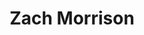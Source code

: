 ---
id: zachary_morrison
title: Zach Morrison
filtername: Z. Morrison
role: M. S. Student
status: alumnus
year: 2024
bio: graduated with a degree in Aerospace Engineering from Oklahoma State University in 2020. He enjoys the design and analysis of UAS, particularly he has worked on the analysis of an unmanned stratospheric glider for his senior design project. They designed a simulation for a glider descent from 100k feet in the atmosphere. For this project he researched and developed a model for the drag experienced by the UAS. He has also worked on the NASA PSTAR project, wherein they conducted proof of concept tests for high altitude solar balloons for use in earthquake monitoring. The goal of the PSTAR project is to deploy a solar balloon on Venus to monitor venusquakes. He has a passion for mathematics, particularly abstract algebra and its divisions such as group theory. I have <a href="https://www.mdpi.com/2073-4433/13/3/443">published a journal article</a> with the Experimental Flow Physics Lab and Dr. Jamey Jacob titled "Wind Speed Statistics from a Small UAS and Its Sensitivity to Sensor Location."
---